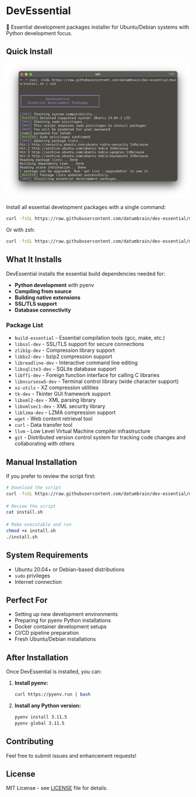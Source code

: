 # DevEssential

🚀 Essential development packages installer for Ubuntu/Debian systems with Python development focus.

## Quick Install

![](./banner.png)

Install all essential development packages with a single command:

```bash
curl -fsSL https://raw.githubusercontent.com/datumbrain/dev-essential/main/install.sh | bash
```

Or with zsh:

```bash
curl -fsSL https://raw.githubusercontent.com/datumbrain/dev-essential/main/install.sh | zsh
```

## What It Installs

DevEssential installs the essential build dependencies needed for:

- **Python development** with pyenv
- **Compiling from source**
- **Building native extensions**
- **SSL/TLS support**
- **Database connectivity**

### Package List

- `build-essential` - Essential compilation tools (gcc, make, etc.)
- `libssl-dev` - SSL/TLS support for secure connections
- `zlib1g-dev` - Compression library support
- `libbz2-dev` - bzip2 compression support
- `libreadline-dev` - Interactive command line editing
- `libsqlite3-dev` - SQLite database support
- `libffi-dev` - Foreign function interface for calling C libraries
- `libncursesw5-dev` - Terminal control library (wide character support)
- `xz-utils` - XZ compression utilities
- `tk-dev` - Tkinter GUI framework support
- `libxml2-dev` - XML parsing library
- `libxmlsec1-dev` - XML security library
- `liblzma-dev` - LZMA compression support
- `wget` - Web content retrieval tool
- `curl` - Data transfer tool
- `llvm` - Low Level Virtual Machine compiler infrastructure
- `git` - Distributed version control system for tracking code changes and collaborating with others

## Manual Installation

If you prefer to review the script first:

```bash
# Download the script
curl -fsSL https://raw.githubusercontent.com/datumbrain/dev-essential/main/install.sh -o install.sh

# Review the script
cat install.sh

# Make executable and run
chmod +x install.sh
./install.sh
```

## System Requirements

- Ubuntu 20.04+ or Debian-based distributions
- `sudo` privileges
- Internet connection

## Perfect For

- Setting up new development environments
- Preparing for pyenv Python installations
- Docker container development setups
- CI/CD pipeline preparation
- Fresh Ubuntu/Debian installations

## After Installation

Once DevEssential is installed, you can:

1. **Install pyenv:**

   ```bash
   curl https://pyenv.run | bash
   ```

2. **Install any Python version:**

   ```bash
   pyenv install 3.11.5
   pyenv global 3.11.5
   ```

## Contributing

Feel free to submit issues and enhancement requests!

## License

MIT License - see [LICENSE](LICENSE) file for details.
